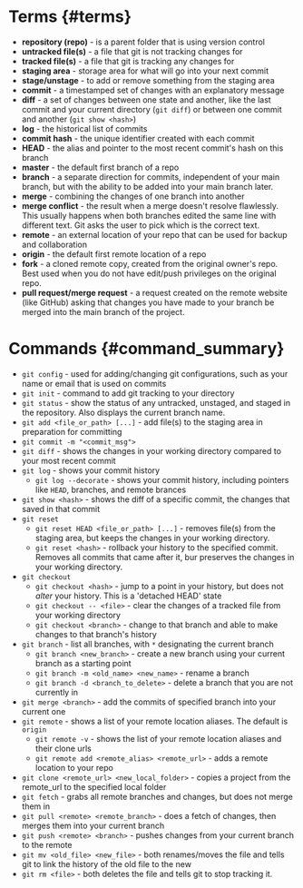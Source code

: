 # Terms {#terms}

- **repository (repo)** - is a parent folder that is using version control
- **untracked file(s)** - a file that git is not tracking changes for
- **tracked file(s)** - a file that git is tracking any changes for
- **staging area** - storage area for what will go into your next commit
- **stage/unstage** - to add or remove something from the staging area
- **commit** - a timestamped set of changes with an explanatory message
- **diff** - a set of changes between one state and another, like the last commit and your current directory (`git diff`) or between one commit and another (`git show <hash>`)
- **log** - the historical list of commits
- **commit hash** - the unique identifier created with each commit
- **HEAD** - the alias and pointer to the most recent commit's hash on this branch
- **master** - the default first branch of a repo
- **branch** - a separate direction for commits, independent of your main branch, but with the ability to be added into your main branch later.
- **merge** - combining the changes of one branch into another
- **merge conflict** - the result when a merge doesn't resolve flawlessly.  This usually happens when both branches edited the same line with different text.  Git asks the user to pick which is the correct text.
- **remote** - an external location of your repo that can be used for backup and collaboration
- **origin** - the default first remote location of a repo
- **fork** - a cloned remote copy, created from the original owner's repo.  Best used when you do not have edit/push privileges on the original repo.
- **pull request/merge request** - a request created on the remote website (like GitHub) asking that changes you have made to your branch be merged into the main branch of the project.


#  Commands {#command_summary}
- `git config` - used for adding/changing git configurations, such as your name or email that is used on commits
- `git init` - command to add git tracking to your directory
- `git status` - show the status of any untracked, unstaged, and staged in the repository.  Also displays the current branch name.
- `git add <file_or_path> [...]` - add file(s) to the staging area in preparation for committing
- `git commit -m "<commit_msg">`
- `git diff` - shows the changes in your working directory compared to your most recent commit
- `git log` - shows your commit history
    * `git log --decorate` - shows your commit history, including pointers like `HEAD`, branches, and remote brances
- `git show <hash>` - shows the diff of a specific commit, the changes that saved in that commit
- `git reset`
    * `git reset HEAD <file_or_path> [...]` - removes file(s) from the staging area, but keeps the changes in your working directory.
    * `git reset <hash>` - rollback your history to the specified commit.  Removes all commits that came after it, bur preserves the changes in your working directory.
- `git checkout`
    * `git checkout <hash>` - jump to a point in your history, but does not _alter_ your history.  This is a 'detached HEAD' state
    * `git checkout -- <file>` - clear the changes of a tracked file from your working directory
    * `git checkout <branch>` - change to that branch and able to make changes to that branch's history
- `git branch` - list all branches, with `*` designating the current branch
    * `git branch <new_branch>` - create a new branch using your current branch as a starting point
    * `git branch -m <old_name> <new_name>` - rename a branch
    * `git branch -d <branch_to_delete>` - delete a branch that you are not currently in
- `git merge <branch>` - add the commits of specified branch into your current one
- `git remote` - shows a list of your remote location aliases.  The default is `origin`
    * `git remote -v` - shows the list of your remote location aliases and their clone urls
    * `git remote add <remote_alias> <remote_url>` - adds a remote location to your repo
- `git clone <remote_url> <new_local_folder>` - copies a project from the remote_url to the specified local folder
- `git fetch` - grabs all remote branches and changes, but does not merge them in
- `git pull <remote> <remote_branch>` - does a fetch of changes, then merges them into your current branch
- `git push <remote> <branch>` - pushes changes from your current branch to the remote
- `git mv <old_file> <new_file>` - both renames/moves the file and tells git to link the history of the old file to the new
- `git rm <file>` - both deletes the file and tells git to stop tracking it.
